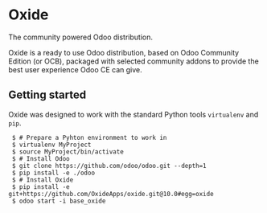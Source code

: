 # Oxide
The community powered Odoo distribution.

Oxide is a ready to use Odoo distribution, 
based on Odoo Community Edition (or OCB),
packaged with selected community addons
to provide the best user experience Odoo CE can give.

## Getting started

Oxide was designed to work with the standard Python tools
``virtualenv`` and ``pip``.


	 $ # Prepare a Pyhton environment to work in
	 $ virtualenv MyProject
	 $ source MyProject/bin/activate
	 $ # Install Odoo
     $ git clone https://github.com/odoo/odoo.git --depth=1
     $ pip install -e ./odoo
     $ # Install Oxide
     $ pip install -e git+https://github.com/OxideApps/oxide.git@10.0#egg=oxide
     $ odoo start -i base_oxide
